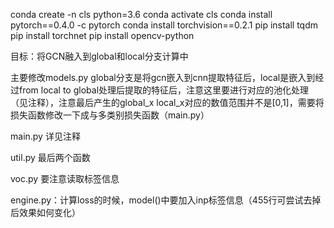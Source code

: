 conda create -n cls python=3.6
conda activate cls
conda install pytorch==0.4.0 -c pytorch
conda install torchvision==0.2.1
pip install tqdm
pip install torchnet
pip install opencv-python

目标：将GCN融入到global和local分支计算中

主要修改models.py  global分支是将gcn嵌入到cnn提取特征后，local是嵌入到经过from local to global处理后提取的特征后，注意这里要进行对应的池化处理（见注释），注意最后产生的global_x local_x对应的数值范围并不是[0,1]，需要将损失函数修改一下成与多类别损失函数（main.py）

main.py 详见注释

util.py 最后两个函数

voc.py 要注意读取标签信息

engine.py：计算loss的时候，model()中要加入inp标签信息（455行可尝试去掉后效果如何变化）


